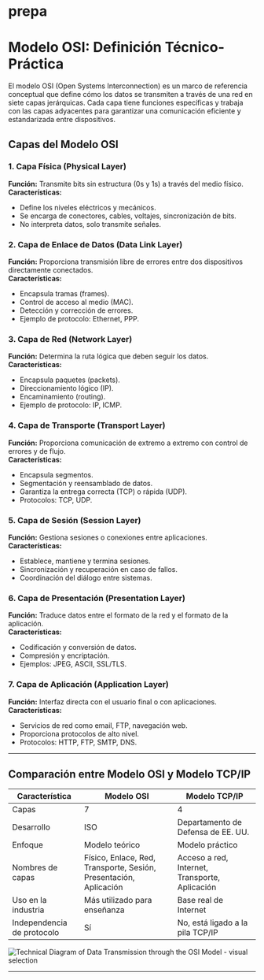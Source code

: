 # prepa
# Modelo OSI: Definición Técnico-Práctica

El modelo OSI (Open Systems Interconnection) es un marco de referencia conceptual que define cómo los datos se transmiten a través de una red en siete capas jerárquicas. Cada capa tiene funciones específicas y trabaja con las capas adyacentes para garantizar una comunicación eficiente y estandarizada entre dispositivos.

## Capas del Modelo OSI

### 1. Capa Física (Physical Layer)
**Función:** Transmite bits sin estructura (0s y 1s) a través del medio físico.  
**Características:**
- Define los niveles eléctricos y mecánicos.
- Se encarga de conectores, cables, voltajes, sincronización de bits.
- No interpreta datos, solo transmite señales.

### 2. Capa de Enlace de Datos (Data Link Layer)
**Función:** Proporciona transmisión libre de errores entre dos dispositivos directamente conectados.  
**Características:**
- Encapsula tramas (frames).
- Control de acceso al medio (MAC).
- Detección y corrección de errores.
- Ejemplo de protocolo: Ethernet, PPP.

### 3. Capa de Red (Network Layer)
**Función:** Determina la ruta lógica que deben seguir los datos.  
**Características:**
- Encapsula paquetes (packets).
- Direccionamiento lógico (IP).
- Encaminamiento (routing).
- Ejemplo de protocolo: IP, ICMP.

### 4. Capa de Transporte (Transport Layer)
**Función:** Proporciona comunicación de extremo a extremo con control de errores y de flujo.  
**Características:**
- Encapsula segmentos.
- Segmentación y reensamblado de datos.
- Garantiza la entrega correcta (TCP) o rápida (UDP).
- Protocolos: TCP, UDP.

### 5. Capa de Sesión (Session Layer)
**Función:** Gestiona sesiones o conexiones entre aplicaciones.  
**Características:**
- Establece, mantiene y termina sesiones.
- Sincronización y recuperación en caso de fallos.
- Coordinación del diálogo entre sistemas.

### 6. Capa de Presentación (Presentation Layer)
**Función:** Traduce datos entre el formato de la red y el formato de la aplicación.  
**Características:**
- Codificación y conversión de datos.
- Compresión y encriptación.
- Ejemplos: JPEG, ASCII, SSL/TLS.

### 7. Capa de Aplicación (Application Layer)
**Función:** Interfaz directa con el usuario final o con aplicaciones.  
**Características:**
- Servicios de red como email, FTP, navegación web.
- Proporciona protocolos de alto nivel.
- Protocolos: HTTP, FTP, SMTP, DNS.

---

## Comparación entre Modelo OSI y Modelo TCP/IP

| Característica            | Modelo OSI                        | Modelo TCP/IP                     |
|---------------------------|-----------------------------------|-----------------------------------|
| Capas                     | 7                                 | 4                                 |
| Desarrollo                | ISO                               | Departamento de Defensa de EE. UU.|
| Enfoque                   | Modelo teórico                    | Modelo práctico                   |
| Nombres de capas          | Físico, Enlace, Red, Transporte, Sesión, Presentación, Aplicación | Acceso a red, Internet, Transporte, Aplicación |
| Uso en la industria       | Más utilizado para enseñanza      | Base real de Internet             |
| Independencia de protocolo| Sí                                | No, está ligado a la pila TCP/IP  |



![Technical Diagram of Data Transmission through the OSI Model - visual selection](https://github.com/user-attachments/assets/8c5c75be-b8d2-4b4c-8617-66884b7dd264)



---
